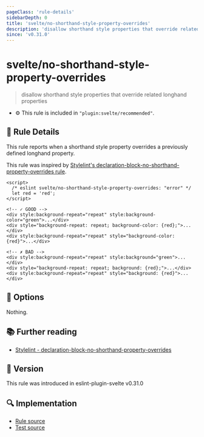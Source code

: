 ```yaml
---
pageClass: 'rule-details'
sidebarDepth: 0
title: 'svelte/no-shorthand-style-property-overrides'
description: 'disallow shorthand style properties that override related longhand properties'
since: 'v0.31.0'
---
```


# svelte/no-shorthand-style-property-overrides

> disallow shorthand style properties that override related longhand properties

- :gear: This rule is included in `"plugin:svelte/recommended"`.

## :book: Rule Details

This rule reports when a shorthand style property overrides a previously defined longhand property.

This rule was inspired by [Stylelint's declaration-block-no-shorthand-property-overrides rule](https://stylelint.io/user-guide/rules/list/declaration-block-no-shorthand-property-overrides/).

<ESLintCodeBlock>

<!--eslint-skip-->

```svelte
<script>
  /* eslint svelte/no-shorthand-style-property-overrides: "error" */
  let red = 'red';
</script>

<!-- ✓ GOOD -->
<div style:background-repeat="repeat" style:background-color="green">...</div>
<div style="background-repeat: repeat; background-color: {red};">...</div>
<div style:background-repeat="repeat" style="background-color: {red}">...</div>

<!-- ✗ BAD -->
<div style:background-repeat="repeat" style:background="green">...</div>
<div style="background-repeat: repeat; background: {red};">...</div>
<div style:background-repeat="repeat" style="background: {red}">...</div>
```

</ESLintCodeBlock>

## :wrench: Options

Nothing.

## :books: Further reading

- [Stylelint - declaration-block-no-shorthand-property-overrides]

[stylelint - declaration-block-no-shorthand-property-overrides]: https://stylelint.io/user-guide/rules/list/declaration-block-no-shorthand-property-overrides/

## :rocket: Version

This rule was introduced in eslint-plugin-svelte v0.31.0

## :mag: Implementation

- [Rule source](https://github.com/sveltejs/eslint-plugin-svelte/blob/main/packages/eslint-plugin-svelte/src/rules/no-shorthand-style-property-overrides.ts)
- [Test source](https://github.com/sveltejs/eslint-plugin-svelte/blob/main/packages/eslint-plugin-svelte/tests/src/rules/no-shorthand-style-property-overrides.ts)
